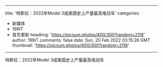 
---
title: '特斯拉：2022年Model 3成美国史上产量最高电动车'
categories: 
 - 新媒体
 - 199IT
 - 首页更新
headimg: 'https://picsum.photos/400/300?random=2116'
author: 199IT
comments: false
date: Sun, 20 Feb 2022 03:15:26 GMT
thumbnail: 'https://picsum.photos/400/300?random=2116'
---

<div>   
特斯拉：2022年Model 3成美国史上产量最高电动车  
</div>
            